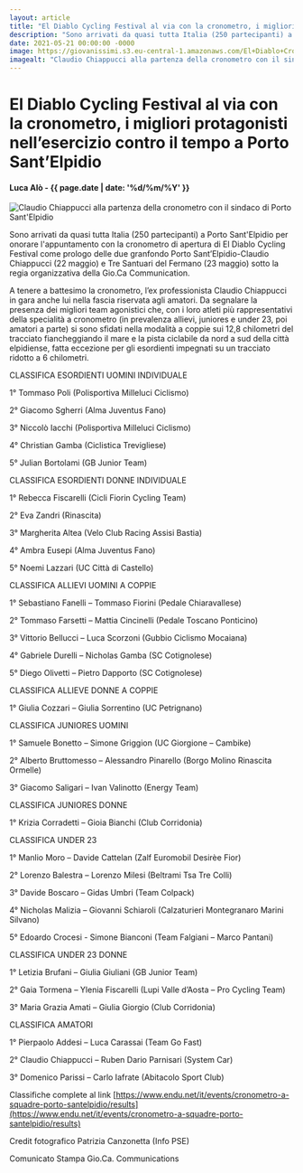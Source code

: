 ```yaml
---
layout: article
title: "El Diablo Cycling Festival al via con la cronometro, i migliori protagonisti nell’esercizio contro il tempo a Porto Sant’Elpidio"
description: "Sono arrivati da quasi tutta Italia (250 partecipanti) a Porto Sant'Elpidio per onorare l'appuntamento con la cronometro di apertura di El Diablo Cycling Festival come prologo delle due granfondo Porto Sant’Elpidio-Claudio Chiappucci (22 maggio) e Tre Santuari del Fermano (23 maggio) sotto la regia organizzativa della Gio.Ca Communication."
date: 2021-05-21 00:00:00 -0000
image: https://giovanissimi.s3.eu-central-1.amazonaws.com/El+Diablo+Crono+21052021+chiappucci+alla+partenza+col+sindaco+Franchellucci.jpeg
imagealt: "Claudio Chiappucci alla partenza della cronometro con il sindaco di Porto Sant'Elpidio"
---
```


# El Diablo Cycling Festival al via con la cronometro, i migliori protagonisti nell’esercizio contro il tempo a Porto Sant’Elpidio

#### Luca Alò - {{ page.date | date: '%d/%m/%Y' }}

![Claudio Chiappucci alla partenza della cronometro con il sindaco di Porto Sant'Elpidio](https://giovanissimi.s3.eu-central-1.amazonaws.com/El+Diablo+Crono+21052021+chiappucci+alla+partenza+col+sindaco+Franchellucci.jpeg)

Sono arrivati da quasi tutta Italia (250 partecipanti) a Porto Sant'Elpidio per onorare l'appuntamento con la cronometro di apertura di El Diablo Cycling Festival come prologo delle due granfondo Porto Sant’Elpidio-Claudio Chiappucci (22 maggio) e Tre Santuari del Fermano (23 maggio) sotto la regia organizzativa della Gio.Ca Communication.

A tenere a battesimo la cronometro, l’ex professionista Claudio Chiappucci in gara anche lui nella fascia riservata agli amatori. Da segnalare la presenza dei migliori team agonistici che, con i loro atleti più rappresentativi della specialità a cronometro (in prevalenza allievi, juniores e under 23, poi amatori a parte) si sono sfidati nella modalità a coppie sui 12,8 chilometri del tracciato fiancheggiando il mare e la pista ciclabile da nord a sud della città elpidiense, fatta eccezione per gli esordienti impegnati su un tracciato ridotto a 6 chilometri.



CLASSIFICA ESORDIENTI UOMINI INDIVIDUALE

1° Tommaso Poli (Polisportiva Milleluci Ciclismo)

2° Giacomo Sgherri (Alma Juventus Fano)

3° Niccolò Iacchi (Polisportiva Milleluci Ciclismo)

4° Christian Gamba (Ciclistica Trevigliese)

5° Julian Bortolami (GB Junior Team)



CLASSIFICA ESORDIENTI DONNE INDIVIDUALE

1° Rebecca Fiscarelli (Cicli Fiorin Cycling Team)

2° Eva Zandri (Rinascita)

3° Margherita Altea (Velo Club Racing Assisi Bastia)

4° Ambra Eusepi (Alma Juventus Fano)

5° Noemi Lazzari (UC Città di Castello)



CLASSIFICA ALLIEVI UOMINI A COPPIE

1° Sebastiano Fanelli – Tommaso Fiorini (Pedale Chiaravallese)

2° Tommaso Farsetti – Mattia Cincinelli (Pedale Toscano Ponticino)

3° Vittorio Bellucci – Luca Scorzoni (Gubbio Ciclismo Mocaiana)

4° Gabriele Durelli – Nicholas Gamba (SC Cotignolese)

5° Diego Olivetti – Pietro Dapporto (SC Cotignolese)



CLASSIFICA ALLIEVE DONNE A COPPIE

1° Giulia Cozzari – Giulia Sorrentino (UC Petrignano)



CLASSIFICA JUNIORES UOMINI

1° Samuele Bonetto – Simone Griggion (UC Giorgione – Cambike)

2° Alberto Bruttomesso – Alessandro Pinarello (Borgo Molino Rinascita Ormelle)

3° Giacomo Saligari – Ivan Valinotto (Energy Team)



CLASSIFICA JUNIORES DONNE

1° Krizia Corradetti – Gioia Bianchi (Club Corridonia)



CLASSIFICA UNDER 23

1° Manlio Moro – Davide Cattelan (Zalf Euromobil Desirèe Fior)

2° Lorenzo Balestra – Lorenzo Milesi (Beltrami Tsa Tre Colli)

3° Davide Boscaro – Gidas Umbri (Team Colpack)

4° Nicholas Malizia – Giovanni Schiaroli (Calzaturieri Montegranaro Marini Silvano)

5° Edoardo Crocesi  - Simone Bianconi (Team Falgiani – Marco Pantani)



CLASSIFICA UNDER 23 DONNE

1° Letizia Brufani – Giulia Giuliani (GB Junior Team)

2° Gaia Tormena – Ylenia Fiscarelli (Lupi Valle d’Aosta – Pro Cycling Team)

3° Maria Grazia Amati – Giulia Giorgio (Club Corridonia)



CLASSIFICA AMATORI

1° Pierpaolo Addesi – Luca Carassai (Team Go Fast)

2° Claudio Chiappucci – Ruben Dario Parnisari (System Car)

3° Domenico Parissi – Carlo Iafrate (Abitacolo Sport Club)



Classifiche complete al link [https://www.endu.net/it/events/cronometro-a-squadre-porto-santelpidio/results](https://www.endu.net/it/events/cronometro-a-squadre-porto-santelpidio/results)

Credit fotografico Patrizia Canzonetta (Info PSE)

Comunicato Stampa Gio.Ca. Communications